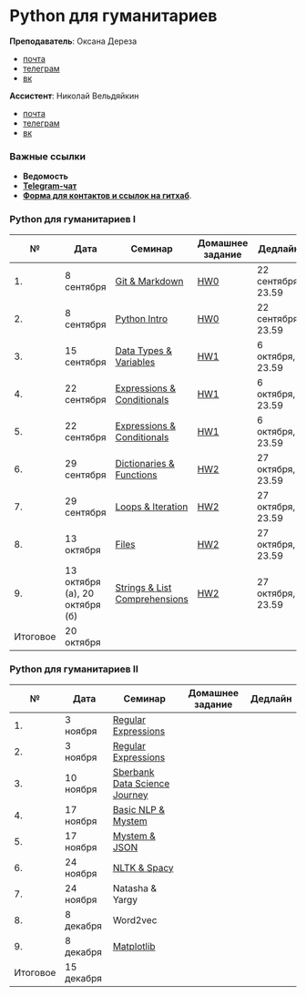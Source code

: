 # Python для гуманитариев

**Преподаватель**: Оксана Дереза

* [почта](mailto:oksana.dereza@gmail.com)
* [телеграм](https://t.me/ancatmara)
* [вк](https://vk.com/ancatmara)

**Ассистент**: Николай Вельдяйкин

* [почта](mailto:noveldyaykin@edu.hse.ru)
* [телеграм](https://t.me/NickVeld)
* [вк](https://vk.com/kolabnya)

### Важные ссылки
* **Ведомость** 
* [**Telegram-чат**](https://t.me/joinchat/ADMP3Udx7TaLyTs_801hCA)
* [**Форма для контактов и ссылок на гитхаб**](https://goo.gl/forms/BzgdQbl5URudUXdV2).

### Python для гуманитариев I

|№| Дата | Семинар | Домашнее задание | Дедлайн |
|-|------|---------|------------------|---------|
|1.|8 сентября| [Git & Markdown](./Classes/1)|[HW0](./Homeworks/HW0.md)|22 сентября, 23.59|
|2.|8 сентября|[Python Intro](./Classes/2)|[HW0](./Homeworks/HW0.md)|22 сентября, 23.59|
|3.|15 сентября|[Data Types & Variables](./Classes/3)|[HW1](./Homeworks/HW1.md)|6 октября, 23.59|
|4.|22 сентября|[Expressions & Conditionals](./Classes/4)|[HW1](./Homeworks/HW1.md)|6 октября, 23.59|
|5.|22 сентября|[Expressions & Conditionals](./Classes/4)|[HW1](./Homeworks/HW1.md)|6 октября, 23.59|
|6.|29 сентября|[Dictionaries & Functions](./Classes/5)|[HW2](./Homeworks/HW2.md)|27 октября, 23.59|
|7.|29 сентября|[Loops & Iteration](./Classes/6)|[HW2](./Homeworks/HW2.md)|27 октября, 23.59|
|8.|13 октября|[Files](./Classes/7)|[HW2](./Homeworks/HW2.md)|27 октября, 23.59|
|9.|13 октября (а), 20 октября (б)|[Strings & List Comprehensions](./Classes/8)|[HW2](./Homeworks/HW2.md)|27 октября, 23.59|
|Итоговое|20 октября||||

### Python для гуманитариев II

|№| Дата | Семинар | Домашнее задание | Дедлайн |
|-|------|---------|------------------|---------|
|1.|3 ноября|[Regular Expressions](./Classes/9-10)|||
|2.|3 ноября|[Regular Expressions](./Classes/9-10)|||
|3.|10 ноября|[Sberbank Data Science Journey](https://sdsj.sberbank.ai/ru/day)|||
|4.|17 ноября|[Basic NLP & Mystem](./Classes/11)|||
|5.|17 ноября|[Mystem & JSON](./Classes/12)|||
|6.|24 ноября|[NLTK & Spacy](./Classes/14)|||
|7.|24 ноября|Natasha & Yargy|||
|8.|8 декабря|Word2vec||
|9.|8 декабря|[Matplotlib](./Classes/13)|||
|Итоговое|15 декабря||||
